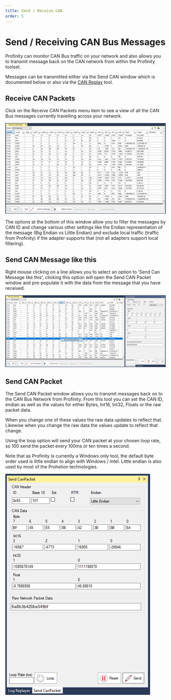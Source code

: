 ```yaml
---
title: Send / Receive CAN
order: 5
---
```


# Send / Receiving CAN Bus Messages

Profinity can monitor CAN Bus traffic on your network and also allows you to transmit message back on the CAN network from within the Profinity toolset.

Messages can be transmitted either via the Send CAN window which is documented below or also via the [CAN Replay](Logging_Replaying_CAN_Bus_Messages.md) tool.

## Receive CAN Packets

Click on the Receive CAN Packets menu item to see a view of all the CAN Bus messages currently travelling across your network.

![Receive CAN Packets](images/receive_can_packets.png)

The options at the bottom of this window allow you to filter the messages by CAN ID and change various other settings like the Endian representation of the message (Big Endian vs Little Endian) and exclude local traffic (traffic from Profinity) if the adapter supports that (not all adapters support local filtering).

## Send CAN Message like this

Right mouse clicking on a line allows you to select an option to 'Send Can Message like this', clicking this option will open the Send CAN Packet window and pre-populate it with the data from the message that you have received.

![Send CAN Packet like this](images/receive_send_like_this.png)

## Send CAN Packet

The Send CAN Packet window allows you to transmit messages back on to the CAN Bus Network from Profinity.  From this tool you can set the CAN ID, endian as well as the values for either Bytes, Int16, Int32, Floats or the raw packet data.

When you change one of these values the raw data updates to reflect that.  Likewise when you change the raw data the values update to reflect that change.

Using the loop option will send your CAN packet at your chosen loop rate, so 100 send the packet every 100ms or ten times a second.

Note that as Profinity is currently a Windows only tool, the default byte order used is little endian to align with Windows / Intel.  Little endian is also used by most of the Prohelion technologies.

![Send CAN Packet](images/send_can_packet.png)